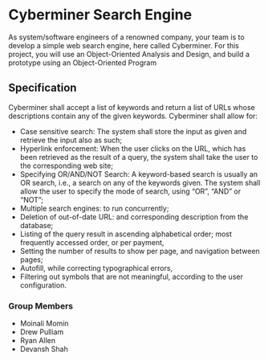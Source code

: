 # Cyberminer Search Engine

As system/software engineers of a renowned company, your team is to develop a simple web search engine, here called Cyberminer. For this project, you will use an Object-Oriented Analysis and Design, and build a prototype using an Object-Oriented Program

## Specification

Cyberminer shall accept a list of keywords and return a list of URLs whose descriptions contain any of the given keywords.
Cyberminer shall allow for:
- Case sensitive search: The system shall store the input as given and retrieve the input also as such;
- Hyperlink enforcement: When the user clicks on the URL, which has been retrieved as the result of a query, the system shall take the user to the corresponding web site;
- Specifying OR/AND/NOT Search: A keyword-based search is usually an OR search, i.e., a search on any of the keywords given. The system shall allow the user to specify the mode of search, using “OR”, “AND” or “NOT”;
- Multiple search engines: to run concurrently;
- Deletion of out-of-date URL: and corresponding description from the database;
- Listing of the query result in ascending alphabetical order; most frequently accessed order, or per payment,
- Setting the number of results to show per page, and navigation between pages;
- Autofill, while correcting typographical errors,
- Filtering out symbols that are not meaningful, according to the user configuration.

### Group Members
- Moinali Momin
- Drew Pulliam
- Ryan Allen
- Devansh Shah

